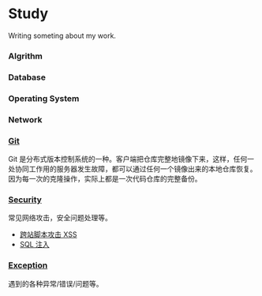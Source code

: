 # Study
Writing someting about my work.

### Algrithm

### Database

### Operating System

### Network

### [Git](https://github.com/symi210/study/tree/master/git)
Git 是分布式版本控制系统的一种。客户端把仓库完整地镜像下来，这样，任何一处协同工作用的服务器发生故障，都可以通过任何一个镜像出来的本地仓库恢复。因为每一次的克隆操作，实际上都是一次代码仓库的完整备份。

### [Security](https://github.com/symi210/study/blob/master/security)
常见网络攻击，安全问题处理等。
- [跨站脚本攻击 XSS](https://github.com/symi210/study/blob/master/security/XSS.md)
- [SQL 注入](https://github.com/symi210/study/blob/master/security/injection.md)

### [Exception](https://github.com/symi210/study/blob/master/exceptions/exceptions.md)
遇到的各种异常/错误/问题等。
